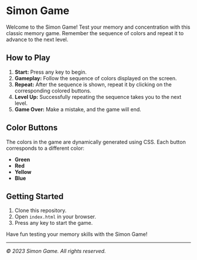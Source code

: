 # Simon Game

Welcome to the Simon Game! Test your memory and concentration with this classic memory game. Remember the sequence of colors and repeat it to advance to the next level.

## How to Play

1. **Start:** Press any key to begin.
2. **Gameplay:** Follow the sequence of colors displayed on the screen.
3. **Repeat:** After the sequence is shown, repeat it by clicking on the corresponding colored buttons.
4. **Level Up:** Successfully repeating the sequence takes you to the next level.
5. **Game Over:** Make a mistake, and the game will end.

## Color Buttons

The colors in the game are dynamically generated using CSS. Each button corresponds to a different color:

- **Green** 
- **Red** 
- **Yellow** 
- **Blue**

## Getting Started

1. Clone this repository.
2. Open `index.html` in your browser.
3. Press any key to start the game.

Have fun testing your memory skills with the Simon Game!

---

*© 2023 Simon Game. All rights reserved.*
